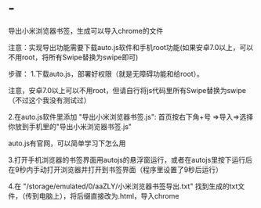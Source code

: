 # -
导出小米浏览器书签，生成可以导入chrome的文件

注意：实现导出功能需要下载auto.js软件和手机root功能(如果安卓7.0以上，可以不用root，将所有Swipe替换为swipe即可)

步骤：
1.下载auto.js，部署好权限（就是无障碍功能和给root）。

注意，安卓7.0以上可以不用root，但请自行将js代码里所有Swipe替换为swipe（不过这个我没有测试过）

2.在auto.js软件里添加 "导出小米浏览器书签.js": 首页按右下角+号 =>导入=>选择你放到手机里的"导出小米浏览器书签.js"

auto.js有官网，可以简单学习下怎么用

3.打开手机浏览器的书签界面用autojs的悬浮窗运行，或者在autojs里按下运行后在9秒内手动打开浏览器并打开到书签界面（程序里设置了9秒后运行）

4.在 "/storage/emulated/0/aaZLY/小米浏览器书签导出.txt"  找到生成的txt文件，（传到电脑上），将后缀直接改为.html，导入chrome
